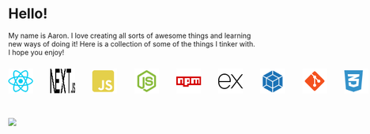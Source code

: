 <h1>Hello!</h1> 
<p style="margin-bottom: 25px;">
My name is Aaron. I love creating all sorts of awesome things and learning new ways of doing it! Here is a collection of some of the things I tinker with. I hope you enjoy!
</p>

<div style="display: flex; gap: 35px; margin-bottom: 50px;">
  <img style="height: 50px; width: 50px;" src="https://github.com/Erbnlegend/Erbnlegend/blob/main/react.svg" />
  <img style="height: 50px; width: 50px;" src="https://github.com/Erbnlegend/Erbnlegend/blob/main/next.svg" />  
  <img style="height: 50px; width: 50px;" src="https://github.com/Erbnlegend/Erbnlegend/blob/main/js.svg" />
  <img style="height: 50px; width: 50px;" src="https://github.com/Erbnlegend/Erbnlegend/blob/main/nodejs.svg" />
  <img style="height: 50px; width: 50px;" src="https://github.com/Erbnlegend/Erbnlegend/blob/main/icons8-npm.svg" />
  <img style="height: 50px; width: 50px;" src="https://github.com/Erbnlegend/Erbnlegend/blob/main/icons8-express-js.svg" />
  <img style="height: 50px; width: 50px;" src="https://github.com/Erbnlegend/Erbnlegend/blob/main/webpack.svg" />
  <img style="height: 50px; width: 50px;" src="https://github.com/Erbnlegend/Erbnlegend/blob/main/icons8-git.svg" />
  <img style="height: 50px; width: 50px;" src="https://github.com/Erbnlegend/Erbnlegend/blob/main/css3.svg" />
  <img style="height: 50px; width: 50px;" src="https://github.com/Erbnlegend/Erbnlegend/blob/main/postcss.svg" />
  <img style="height: 50px; width: 50px;" src="https://github.com/Erbnlegend/Erbnlegend/blob/main/icons8-html-5.svg" />
</div>

<a href="https://github.com/anuraghazra/github-readme-stats">
  <img align="left" src="https://github-readme-stats.vercel.app/api/top-langs/?username=Erbnlegend&theme=dark&repo=github-readme-stats" />
</a>

